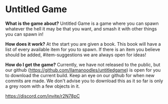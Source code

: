 # Untitled Game

__What is the game about?__
Untitled Game is a game where you can spawn whatever the hell it may be that you want, and smash it with other things you can spawn in!

__How does it work?__
At the start you are given a book. This book will have a list of every available item for you to spawn.
If there is an item you believe should be added, #item-suggestions we are always open for ideas!

__How do I get the game?__
Currently, we have not released to the public, but our github (https://github.com/llamanoodles/untitledgame) is open for you to download the current build. Keep an eye on our github for when new commits are made. We don't advise you to download this as it so far is only a grey room with a few objects in it.

https://discord.com/invite/r2N78pC

